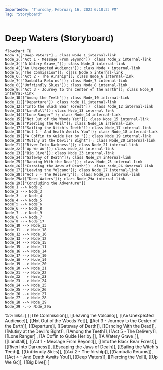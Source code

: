 ```yaml
---
ImportedOn: "Thursday, February 16, 2023 6:10:23 PM"
Tag: "Storyboard"
---
```

# Deep Waters (Storyboard)
```mermaid
flowchart TD
Node_1(["Deep Waters"]); class Node_1 internal-link
Node_2(["Act 1 - Message From Beyond"]); class Node_2 internal-link
Node_3(["A Watery Grave_"]); class Node_3 internal-link
Node_4(["An Unexpected Audience"]); class Node_4 internal-link
Node_5(["The Commission"]); class Node_5 internal-link
Node_6(["Act 2 - The Airship"]); class Node_6 internal-link
Node_7(["Damballa Returns"]); class Node_7 internal-link
Node_8(["Unfriendly Skies"]); class Node_8 internal-link
Node_9(["Act 3 - Journey to the Center of the Earth"]); class Node_9 internal-link
Node_10(["Among the Teeth"]); class Node_10 internal-link
Node_11(["Departure"]); class Node_11 internal-link
Node_12(["Into the Black Bear Forest"]); class Node_12 internal-link
Node_13(["Landfall"]); class Node_13 internal-link
Node_14(["Lone Ranger"]); class Node_14 internal-link
Node_15(["Not Out of the Woods Yet"]); class Node_15 internal-link
Node_16(["Piercing the Veil"]); class Node_16 internal-link
Node_17(["Sailing the Witch's Teeth"]); class Node_17 internal-link
Node_18(["Act 4 - And Death Awaits You"]); class Node_18 internal-link
Node_19(["A Coffin to Guide Her by_"]); class Node_19 internal-link
Node_20(["Mutiny at the Devil's Bight"]); class Node_20 internal-link
Node_21(["River Into Darkness"]); class Node_21 internal-link
Node_22(["Up We Go"]); class Node_22 internal-link
Node_23(["Big Dive"]); class Node_23 internal-link
Node_24(["Gateway of Death"]); class Node_24 internal-link
Node_25(["Dancing With the Dead"]); class Node_25 internal-link
Node_26(["Escaping the Jaws of Death"]); class Node_26 internal-link
Node_27(["Leaving the Volcano"]); class Node_27 internal-link
Node_28(["Act 5 - The Delivery"]); class Node_28 internal-link
Node_29a(["Deep Waters"]); class Node_29a internal-link
Node_29(["Concluding the Adventure"])
Node_1 --> Node_2
Node_2 --> Node_3
Node_3 --> Node_4
Node_4 --> Node_5
Node_5 --> Node_6
Node_6 --> Node_8
Node_7 --> Node_9
Node_8 --> Node_7
Node_9 --> Node_17
Node_10 --> Node_13
Node_11 --> Node_18
Node_12 --> Node_16
Node_13 --> Node_12
Node_14 --> Node_15
Node_15 --> Node_11
Node_16 --> Node_14
Node_17 --> Node_10
Node_18 --> Node_19
Node_19 --> Node_20
Node_20 --> Node_21
Node_21 --> Node_22
Node_22 --> Node_23
Node_23 --> Node_24
Node_24 --> Node_25
Node_25 --> Node_26
Node_26 --> Node_27
Node_27 --> Node_28
Node_28 --> Node_29
Node_29 -.-> Node_29a
```
%%links: [ [[The Commission]], [[Leaving the Volcano]], [[An Unexpected Audience]], [[Not Out of the Woods Yet]], [[Act 3 - Journey to the Center of the Earth]], [[Departure]], [[Gateway of Death]], [[Dancing With the Dead]], [[Mutiny at the Devil's Bight]], [[Among the Teeth]], [[Act 5 - The Delivery]], [[Lone Ranger]], [[A Coffin to Guide Her by_]], [[A Watery Grave_]], [[Landfall]], [[Act 1 - Message From Beyond]], [[Into the Black Bear Forest]], [[River Into Darkness]], [[Escaping the Jaws of Death]], [[Sailing the Witch's Teeth]], [[Unfriendly Skies]], [[Act 2 - The Airship]], [[Damballa Returns]], [[Act 4 - And Death Awaits You]], [[Deep Waters]], [[Piercing the Veil]], [[Up We Go]], [[Big Dive]] ]
